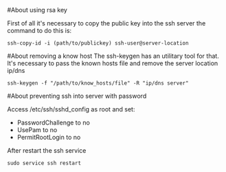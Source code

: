 #About using rsa key

First of all it's necessary to copy the public key into the ssh server
the command to do this is:


```
ssh-copy-id -i (path/to/publickey) ssh-user@server-location
```

#About removing a know host
The ssh-keygen has an utilitary tool for that. It's necessary to pass the known hosts file and remove the server location ip/dns


```
ssh-keygen -f "/path/to/know_hosts/file" -R "ip/dns server"
```

#About preventing ssh into server with password

Access /etc/ssh/sshd_config as root and set:
 - PasswordChallenge to no
 - UsePam to no
 - PermitRootLogin to no

After restart the ssh service
```
sudo service ssh restart
```
